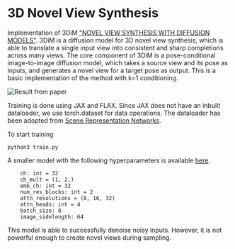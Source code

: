 # 3D Novel View Synthesis
Implementation of 3DiM ["NOVEL VIEW SYNTHESIS WITH DIFFUSION MODELS"](https://arxiv.org/pdf/2210.04628.pdf). 3DiM is a diffusion model for 3D novel view synthesis, which is able to translate a single input view into consistent and sharp completions across many views. The core component of 3DiM is a pose-conditional image-to-image diffusion model, which takes a source view and its pose as inputs, and generates a novel view for a target pose as output. This is a basic implementation of the method with k=1 conditioning. 

![Result from paper](https://github.com/shiveshkhaitan/novel_view_synthesis_3d/blob/main/view_synthesis.png)

Training is done using JAX and FLAX. Since JAX does not have an inbuilt dataloader, we use torch.dataset for data operations. The dataloader has been adopted from [Scene Representation Networks](https://github.com/vsitzmann/scene-representation-networks). 

To start training
```
python3 train.py
```

A smaller model with the following hyperparameters is available [here](https://drive.google.com/file/d/1SEVgheRjBq3AdLMpxhnYQP0unfS0LA55/view?usp=sharing). 
```
	ch: int = 32
	ch_mult = (1, 2,)
	emb_ch: int = 32
	num_res_blocks: int = 2
	attn_resolutions = (8, 16, 32)
	attn_heads: int = 4
	batch_size: 8
	image_sidelength: 64
```
This model is able to successfully denoise noisy inputs. However, it is not powerful enough to create novel views during sampling.

